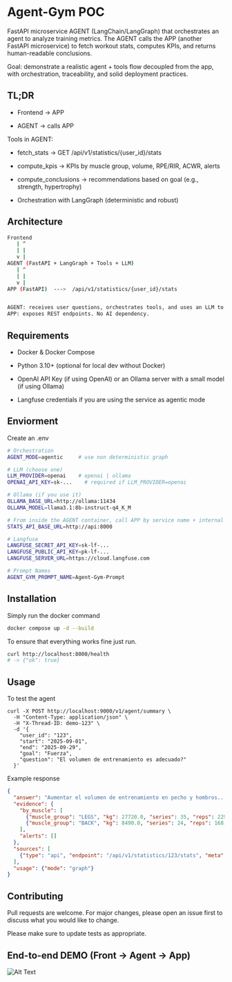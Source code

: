 # Agent-Gym POC

FastAPI microservice AGENT (LangChain/LangGraph) that orchestrates an agent to analyze training metrics.
The AGENT calls the APP (another FastAPI microservice) to fetch workout stats, computes KPIs, and returns human-readable conclusions.

Goal: demonstrate a realistic agent + tools flow decoupled from the app, with orchestration, traceability, and solid deployment practices.


## TL;DR

* Frontend → APP

* AGENT  → calls APP

Tools in AGENT:

* fetch_stats → GET /api/v1/statistics/{user_id}/stats

* compute_kpis → KPIs by muscle group, volume, RPE/RIR, ACWR, alerts

* compute_conclusions → recommendations based on goal (e.g., strength, hypertrophy)

* Orchestration with LangGraph (deterministic and robust)


## Architecture

```bash
Frontend
   | ^
   | |
   v |
AGENT (FastAPI + LangGraph + Tools + LLM)
   | ^
   | |
   v |
APP (FastAPI)  --->  /api/v1/statistics/{user_id}/stats


AGENT: receives user questions, orchestrates tools, and uses an LLM to explain/summarize.
APP: exposes REST endpoints. No AI dependency.

```

## Requirements

* Docker & Docker Compose

* Python 3.10+ (optional for local dev without Docker)

* OpenAI API Key (if using OpenAI) or an Ollama server with a small model (if using Ollama)

* Langfuse credentials if you are using the service as agentic mode 


## Enviorment

Create an .env

```bash
# Orchestration
AGENT_MODE=agentic     # use non deterministic graph

# LLM (choose one)
LLM_PROVIDER=openai    # openai | ollama
OPENAI_API_KEY=sk-...    # required if LLM_PROVIDER=openai

# Ollama (if you use it)
OLLAMA_BASE_URL=http://ollama:11434
OLLAMA_MODEL=llama3.1:8b-instruct-q4_K_M

# From inside the AGENT container, call APP by service name + internal port
STATS_API_BASE_URL=http://api:8000

# Langfuse
LANGFUSE_SECRET_API_KEY=sk-lf-...
LANGFUSE_PUBLIC_API_KEY=pk-lf-...
LANGFUSE_SERVER_URL=https://cloud.langfuse.com

# Prompt Names
AGENT_GYM_PROMPT_NAME=Agent-Gym-Prompt
````

## Installation

Simply run the docker command

```bash
docker compose up -d --build
```

To ensure that everything works fine just run.

```bash
curl http://localhost:8000/health
# -> {"ok": true}
```

## Usage

To test the agent 

```curl
curl -X POST http://localhost:9000/v1/agent/summary \
  -H "Content-Type: application/json" \
  -H "X-Thread-ID: demo-123" \
  -d '{
    "user_id": "123",
    "start": "2025-09-01",
    "end": "2025-09-29",
    "goal": "Fuerza",
    "question": "El volumen de entrenamiento es adecuado?"
  }'

```

Example response

```json
{
  "answer": "Aumentar el volumen de entrenamiento en pecho y hombros...",
  "evidence": {
    "by_muscle": [
      {"muscle_group": "LEGS", "kg": 27720.0, "series": 35, "reps": 229, "rpe_mean": 8.0, "rir_mean": 2.0},
      {"muscle_group": "BACK", "kg": 8490.0, "series": 24, "reps": 168, "rpe_mean": 8.0, "rir_mean": 2.0}
    ],
    "alerts": []
  },
  "sources": [
    {"type": "api", "endpoint": "/api/v1/statistics/123/stats", "meta": {}}
  ],
  "usage": {"mode": "graph"}
}
```

## Contributing

Pull requests are welcome. For major changes, please open an issue first
to discuss what you would like to change.

Please make sure to update tests as appropriate.


## End-to-end DEMO (Front → Agent → App)

![Alt Text](https://media1.giphy.com/media/v1.Y2lkPTc5MGI3NjExMnEyeTc0ZjIyZG94M2QwOHo0c29wcms0bjMzZmp4enJiejBpd2ZpZyZlcD12MV9pbnRlcm5hbF9naWZfYnlfaWQmY3Q9Zw/nMaJEWDRjhNw8uewCt/giphy.gif)

